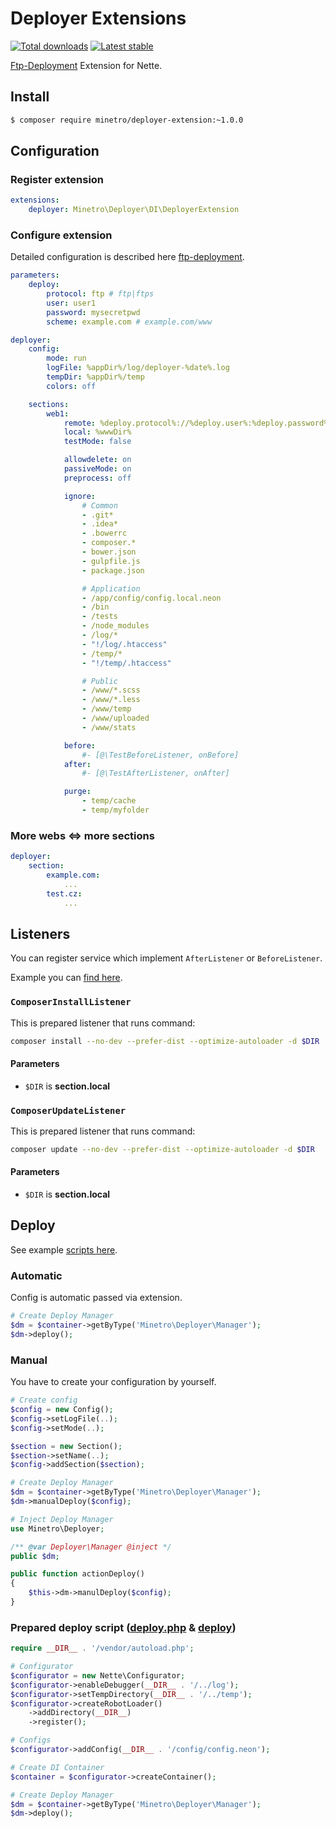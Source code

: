 # Deployer Extensions

[![Total downloads](https://img.shields.io/packagist/dt/minetro/deployer-extension.svg?style=flat)](https://packagist.org/packages/minetro/deployer-extension)
[![Latest stable](https://img.shields.io/packagist/v/minetro/deployer-extension.svg?style=flat)](https://packagist.org/packages/minetro/deployer-extension)

[Ftp-Deployment](https://github.com/dg/ftp-deployment) Extension for Nette. 

## Install
```sh
$ composer require minetro/deployer-extension:~1.0.0
```

## Configuration

### Register extension
```yaml
extensions:
    deployer: Minetro\Deployer\DI\DeployerExtension
```

### Configure extension

Detailed configuration is described here [ftp-deployment](https://github.com/dg/ftp-deployment).

```yaml
parameters:
    deploy:
        protocol: ftp # ftp|ftps
        user: user1
        password: mysecretpwd
        scheme: example.com # example.com/www     

deployer:
    config:
        mode: run
        logFile: %appDir%/log/deployer-%date%.log
        tempDir: %appDir%/temp
        colors: off

    sections:
        web1:
            remote: %deploy.protocol%://%deploy.user%:%deploy.password%@%deploy.scheme%
            local: %wwwDir%
            testMode: false

            allowdelete: on
            passiveMode: on
            preprocess: off

            ignore:
                # Common
                - .git*
                - .idea*
                - .bowerrc
                - composer.*
                - bower.json
                - gulpfile.js
                - package.json

                # Application
                - /app/config/config.local.neon
                - /bin
                - /tests
                - /node_modules
                - /log/*
                - "!/log/.htaccess"
                - /temp/*
                - "!/temp/.htaccess"

                # Public
                - /www/*.scss
                - /www/*.less
                - /www/temp
                - /www/uploaded
                - /www/stats

            before:
                #- [@\TestBeforeListener, onBefore]
            after:
                #- [@\TestAfterListener, onAfter]

            purge:
                - temp/cache
                - temp/myfolder
```

### More webs <=> more sections

```yaml
deployer:
    section:
        example.com:
            ...
        test.cz:
            ...
```

## Listeners

You can register service which implement `AfterListener` or `BeforeListener`.

Example you can [find here](https://github.com/minetro/deployer-extension/tree/master/examples).

### `ComposerInstallListener`

This is prepared listener that runs command:

```sh
composer install --no-dev --prefer-dist --optimize-autoloader -d $DIR
```

#### Parameters

- `$DIR` is **section.local**

### `ComposerUpdateListener`

This is prepared listener that runs command:

```sh
composer update --no-dev --prefer-dist --optimize-autoloader -d $DIR
```

#### Parameters

- `$DIR` is **section.local**

## Deploy

See example [scripts here](https://github.com/minetro/deployer-extension/tree/master/examples). 

### Automatic

Config is automatic passed via extension.

```php
# Create Deploy Manager
$dm = $container->getByType('Minetro\Deployer\Manager');
$dm->deploy();
```

### Manual

You have to create your configuration by yourself.

```php
# Create config
$config = new Config();
$config->setLogFile(..);
$config->setMode(..);

$section = new Section();
$section->setName(..);
$config->addSection($section);
```

```php
# Create Deploy Manager
$dm = $container->getByType('Minetro\Deployer\Manager');
$dm->manualDeploy($config);
```

```php
# Inject Deploy Manager
use Minetro\Deployer;

/** @var Deployer\Manager @inject */
public $dm;

public function actionDeploy() 
{
    $this->dm->manulDeploy($config);
}
```

### Prepared deploy script ([deploy.php](https://github.com/minetro/deployer-extension/tree/master/examples/deploy.php) & [deploy](https://github.com/minetro/deployer-extension/tree/master/examples/deploy))

```php
require __DIR__ . '/vendor/autoload.php';

# Configurator
$configurator = new Nette\Configurator;
$configurator->enableDebugger(__DIR__ . '/../log');
$configurator->setTempDirectory(__DIR__ . '/../temp');
$configurator->createRobotLoader()
    ->addDirectory(__DIR__)
    ->register();

# Configs
$configurator->addConfig(__DIR__ . '/config/config.neon');

# Create DI Container
$container = $configurator->createContainer();

# Create Deploy Manager
$dm = $container->getByType('Minetro\Deployer\Manager');
$dm->deploy();
```
